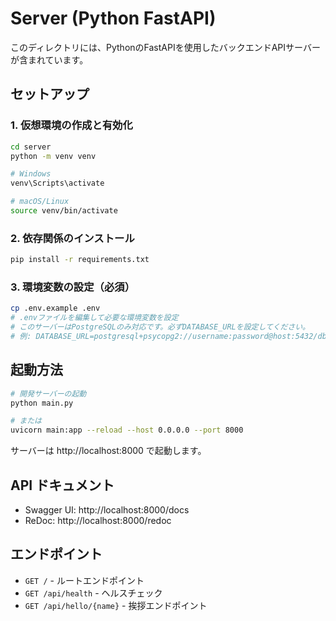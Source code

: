 # Server (Python FastAPI)

このディレクトリには、PythonのFastAPIを使用したバックエンドAPIサーバーが含まれています。

## セットアップ

### 1. 仮想環境の作成と有効化

```bash
cd server
python -m venv venv

# Windows
venv\Scripts\activate

# macOS/Linux
source venv/bin/activate
```

### 2. 依存関係のインストール

```bash
pip install -r requirements.txt
```

### 3. 環境変数の設定（必須）

```bash
cp .env.example .env
# .envファイルを編集して必要な環境変数を設定
# このサーバーはPostgreSQLのみ対応です。必ずDATABASE_URLを設定してください。
# 例: DATABASE_URL=postgresql+psycopg2://username:password@host:5432/dbname
```

## 起動方法

```bash
# 開発サーバーの起動
python main.py

# または
uvicorn main:app --reload --host 0.0.0.0 --port 8000
```

サーバーは http://localhost:8000 で起動します。

## API ドキュメント

- Swagger UI: http://localhost:8000/docs
- ReDoc: http://localhost:8000/redoc

## エンドポイント

- `GET /` - ルートエンドポイント
- `GET /api/health` - ヘルスチェック
- `GET /api/hello/{name}` - 挨拶エンドポイント
